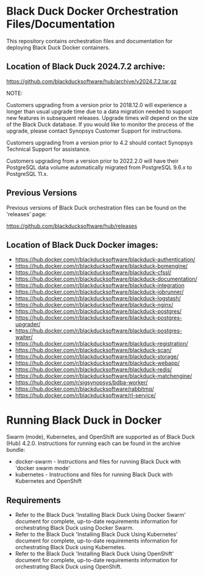 # Black Duck Docker Orchestration Files/Documentation

This repository contains orchestration files and documentation for deploying Black Duck Docker containers.

## Location of Black Duck 2024.7.2 archive:

https://github.com/blackducksoftware/hub/archive/v2024.7.2.tar.gz

NOTE:

Customers upgrading from a version prior to 2018.12.0 will experience a longer than usual upgrade time due to a data migration needed to support new features in
subsequent releases. Upgrade times will depend on the size of the Black Duck database. If you would like to monitor the process of the upgrade, please contact
Synopsys Customer Support for instructions.

Customers upgrading from a version prior to 4.2 should contact Synopsys Technical Support for assistance.

Customers upgrading from a version prior to 2022.2.0 will have their PostgreSQL data volume automatically migrated from PostgreSQL 9.6.x to PostgreSQL 11.x.

## Previous Versions

Previous versions of Black Duck orchestration files can be found on the 'releases' page:

https://github.com/blackducksoftware/hub/releases

## Location of Black Duck Docker images:

* https://hub.docker.com/r/blackducksoftware/blackduck-authentication/
* https://hub.docker.com/r/blackducksoftware/blackduck-bomengine/
* https://hub.docker.com/r/blackducksoftware/blackduck-cfssl/
* https://hub.docker.com/r/blackducksoftware/blackduck-documentation/
* https://hub.docker.com/r/blackducksoftware/blackduck-integration
* https://hub.docker.com/r/blackducksoftware/blackduck-jobrunner/
* https://hub.docker.com/r/blackducksoftware/blackduck-logstash/
* https://hub.docker.com/r/blackducksoftware/blackduck-nginx/
* https://hub.docker.com/r/blackducksoftware/blackduck-postgres/
* https://hub.docker.com/r/blackducksoftware/blackduck-postgres-upgrader/
* https://hub.docker.com/r/blackducksoftware/blackduck-postgres-waiter/
* https://hub.docker.com/r/blackducksoftware/blackduck-registration/
* https://hub.docker.com/r/blackducksoftware/blackduck-scan/
* https://hub.docker.com/r/blackducksoftware/blackduck-storage/
* https://hub.docker.com/r/blackducksoftware/blackduck-webapp/
* https://hub.docker.com/r/blackducksoftware/blackduck-redis/
* https://hub.docker.com/r/blackducksoftware/blackduck-matchengine/
* https://hub.docker.com/r/sigsynopsys/bdba-worker/
* https://hub.docker.com/r/blackducksoftware/rabbitmq/
* https://hub.docker.com/r/blackducksoftware/rl-service/

# Running Black Duck in Docker

Swarm (mode), Kubernetes, and OpenShift are supported as of Black Duck (Hub) 4.2.0. Instructions for running each can be found in the archive bundle:

* docker-swarm - Instructions and files for running Black Duck with 'docker swarm mode'
* kubernetes - Instructions and files for running Black Duck with Kubernetes and OpenShift

## Requirements

* Refer to the Black Duck 'Installing Black Duck Using Docker Swarm' document for complete, up-to-date requirements information for orchestrating Black Duck
  using Docker Swarm.
* Refer to the Black Duck 'Installing Black Duck Using Kubernetes' document for complete, up-to-date requirements information for orchestrating Black Duck using
  Kubernetes.
* Refer to the Black Duck 'Installing Black Duck Using OpenShift' document for complete, up-to-date requirements information for orchestrating Black Duck using
  OpenShift.


